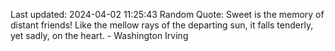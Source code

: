 Last updated: 2024-04-02 11:25:43
Random Quote: Sweet is the memory of distant friends! Like the mellow rays of the departing sun, it falls tenderly, yet sadly, on the heart. - Washington Irving